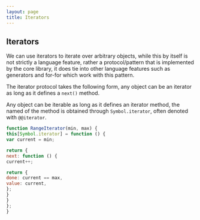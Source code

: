 ```yaml
---
layout: page
title: Iterators
---
```


## Iterators

We can use iterators to iterate over arbitrary objects, while this by itself is
not strictly a language feature, rather a protocol/pattern that is implemented
by the core library, it does tie into other language features such as
generators and for-for which work with this pattern.

The iterator protocol takes the following form, any object can be an iterator
as long as it defines a `next()` method.

Any object can be iterable as long as it defines an iterator method, the named
of the method is obtained through `Symbol.iterator`, often denoted with
`@@iterator`.

```javascript
function RangeIterator(min, max) {
this[Symbol.iterator] = function () {
var current = min;

return {
next: function () {
current++;

return {
done: current == max,
value: current,
};
}
}
};
}
```

